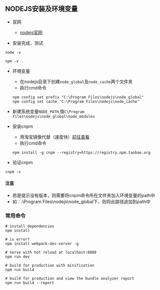## NODEJS安装及环境变量

* 官网
  + [nodejs官网](https://nodejs.org/en/)
  
* 安装完成，测试

```
node -v

npm -v
```

* 环境变量
  + 在nodejs目录下创建`node_global`及`node_cache`两个文件夹
  + 执行cmd命令
  
  ```
  npm config set prefix "C:\Program Files\nodejs\node_global"
  npm config set cache "C:\Program Files\nodejs\node_cache"
  ```

* 新建系统变量`NODE_PATH`,值`C\Program Files\nodejs\node_global\node_modules`

* 安装cnpm
  + 用淘宝镜像代替（速度快）[前往查看](https://npm.taobao.org/)
  + 执行cmd命令
  
  ```
  npm install -g cnpm --registry=https://registry.npm.taobao.org
  ```

* 验证cnpm

```
cnpm -v 
```

#### 注意
  + 若是提示没有版本，则需要将cnpm命令所在文件夹加入环境变量的path中
  + 如：:\Program Files\nodejs\node_global下，则将此路径追加到path中


### 常用命令

```
# install dependencies
npm install

# is error?
npm install webpack-dev-server -g

# serve with hot reload at localhost:8080
npm run dev

# build for production with minification
npm run build

# build for production and view the bundle analyzer report
npm run build --report
```
